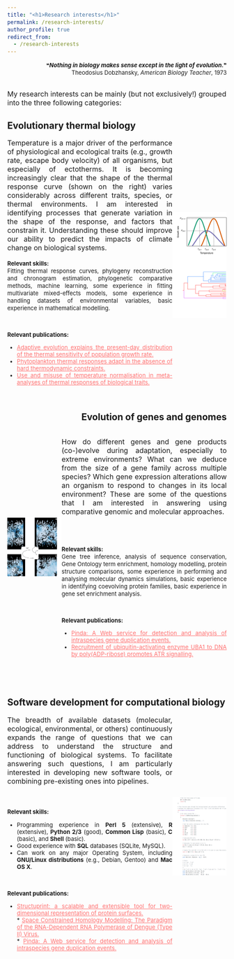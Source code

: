 ```yaml
---
title: "<h1>Research interests</h1>"
permalink: /research-interests/
author_profile: true
redirect_from: 
  - /research-interests
---
```


<p align = "right">
<font size = "2">
&#10077;<b><i>Nothing in biology makes sense except in the light of evolution.</i></b>&#10078;
<br>Theodosius Dobzhansky, <i>American Biology Teacher</i>, 1973<br><br>
</font></p>

<font size = "3">
My research interests can be mainly (but not exclusively!) grouped into the three following categories:
</font>

<h2><b>Evolutionary thermal biology</b></h2>
<div style = "display:flex; align-items:center;">
<div style="text-align: justify;">

<font size = "3">
Temperature is a major driver of the performance of physiological 
and ecological traits (e.g., growth rate, escape body velocity) of all 
organisms, but especially of ectotherms. It is becoming increasingly clear 
that the shape of the thermal response curve (shown on the right) varies considerably 
across different traits, species, or thermal environments. I am interested 
in identifying processes that generate variation in the shape of the  
response, and factors that constrain it. Understanding 
these should improve our ability to predict the impacts of climate change 
on biological systems.
</font><br><br>

<font size="2.5">
<b>Relevant skills:</b><br>
Fitting thermal response curves, phylogeny reconstruction and 
chronogram estimation, phylogenetic comparative methods, 
machine learning, some experience in fitting multivariate mixed-effects models, 
some experience in handling datasets of environmental variables, 
basic experience in mathematical modelling.

<br><br>
<b>Relevant publications:</b><br>
* <a href='../publication/10_Adaptive_evolution_explains' 
style="color:#FF6F6F">Adaptive evolution explains the present-day distribution of the thermal sensitivity of population growth rate.</a><br>
* <a href='../publication/09_Phytoplankton_thermal_responses_adapt' 
style="color:#FF6F6F">Phytoplankton thermal responses adapt in the absence of hard thermodynamic constraints.</a><br>
* <a href='../publication/06_Use_and_misuse_of_temperature' 
style="color:#FF6F6F">Use and misuse of temperature normalisation in 
meta-analyses of thermal responses of biological traits.</a>
</font>
</div>
<img src="../images/evo_thermal_bio.png" style = "min-width:13vw;max-width:30vw">
</div>

<br>
<h2 style="text-align:right"><b>Evolution of genes and genomes</b></h2>
<div style = "display:flex; align-items:center;">
<img src="../images/evolution_of_genes.png" style = "min-width:13vw;max-width:30vw">
<div style="text-align: justify;">

<font size = "3">

How do different genes and gene products (co-)evolve during adaptation, 
especially to extreme environments? What can we deduce from the size of 
a gene family across multiple species? Which gene expression alterations 
allow an organism to respond to changes in its local environment? 
These are some of the questions that I am interested in answering using 
comparative genomic and molecular approaches.

</font><br><br>

<font size="2.5">
<b>Relevant skills:</b><br>
Gene tree inference, analysis of sequence conservation, 
Gene Ontology term enrichment, homology modelling, 
protein structure comparisons, some experience in performing and analysing molecular 
dynamics simulations, basic experience in identifying coevolving 
protein families, basic experience in gene set enrichment analysis.

<br><br>
<b>Relevant publications:</b><br>
* <a href='../publication/01_Pinda_A_Web_service_for_detection' 
style="color:#FF6F6F">Pinda: A 
Web service for detection and analysis of intraspecies gene duplication events.</a><br>
* <a href='../publication/07_Recruitment_of_ubiquitin'
style="color:#FF6F6F">Recruitment of ubiquitin-activating enzyme UBA1 
to DNA by poly(ADP-ribose) promotes ATR signalling.</a>
</font>
</div></div>

<br><br>
<h2><b>Software development for computational biology</b></h2>
<div style = "display:flex; align-items:center;">
<div style="text-align: justify;">
<font size = "3">
The breadth of available datasets (molecular, ecological, 
environmental, or others) continuously expands the range of
questions that we can address to understand the structure and 
functioning of biological systems. To facilitate answering such 
questions, I am particularly interested in 
developing new software tools, or combining pre-existing ones into pipelines. 

</font><br><br>
<font size="2.5">
<b>Relevant skills:</b><br>
* Programming experience in <b>Perl 5</b> (extensive), <b>R</b> 
(extensive), <b>Python 2/3</b> (good), <b>Common Lisp</b> (basic), 
<b>C</b> (basic), and <b>Shell</b> (basic).<br>
* Good experience with <b>SQL</b> databases (SQLite, MySQL).<br>
* Can work on any major Operating System, including <b>GNU/Linux 
distributions</b> (e.g., Debian, Gentoo) and <b>Mac OS X</b>.

<br><br>
<b>Relevant publications:</b><br>
* <a href='../publication/04_Structuprint' 
style="color:#FF6F6F">Structuprint: a scalable and extensible tool for 
two-dimensional representation of protein surfaces.</a>
<br>* <a href='../publication/02_Space_constrained_homology' 
style="color:#FF6F6F">Space Constrained Homology Modelling: The 
Paradigm of the RNA-Dependent RNA Polymerase of Dengue (Type II) Virus.</a>
<br>* <a href='../publication/01_Pinda_A_Web_service_for_detection' 
style="color:#FF6F6F">Pinda: A 
Web service for detection and analysis of intraspecies gene duplication events.</a>
</font>
</div>
<img src="../images/software_development.png" style = "min-width:13vw;max-width:30vw">
</div>
